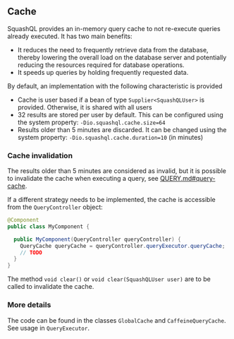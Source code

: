 ## Cache

SquashQL provides an in-memory query cache to not re-execute queries already executed. It has two main benefits:

- It reduces the need to frequently retrieve data from the database, thereby lowering the overall load on the
  database server and potentially reducing the resources required for database operations.
- It speeds up queries by holding frequently requested data.

By default, an implementation with the following characteristic is provided
- Cache is user based if a bean of type `Supplier<SquashQLUser>` is provided. Otherwise, it is shared with all users
- 32 results are stored per user by default. This can be configured using the system property: `-Dio.squashql.cache.size=64`
- Results older than 5 minutes are discarded. It can be changed using the system property: `-Dio.squashql.cache.duration=10` (in minutes) 

### Cache invalidation

The results older than 5 minutes are considered as invalid, but it is possible to invalidate the cache when executing a 
query, see  [QUERY.md#query-cache](QUERY.md#query-cache). 

If a different strategy needs to be implemented, the cache is accessible from the `QueryController` object:

```java
@Component
public class MyComponent {

  public MyComponent(QueryController queryController) {
    QueryCache queryCache = queryController.queryExecutor.queryCache;
    // TODO 
  }
}
```

The method `void clear()` or `void clear(SquashQLUser user)` are to be called to invalidate the cache.

### More details

The code can be found in the classes `GlobalCache` and `CaffeineQueryCache`. See usage in `QueryExecutor`.
